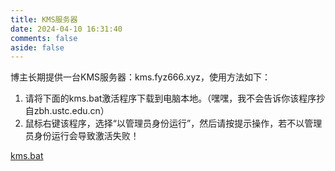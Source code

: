 ```yaml
---
title: KMS服务器
date: 2024-04-10 16:31:40
comments: false
aside: false
---
```


博主长期提供一台KMS服务器：kms.fyz666.xyz，使用方法如下：

1. 请将下面的kms.bat激活程序下载到电脑本地。（嘿嘿，我不会告诉你该程序抄自zbh.ustc.edu.cn）
2. 鼠标右键该程序，选择“以管理员身份运行”，然后请按提示操作，若不以管理员身份运行会导致激活失败！

<a class="download" href="https://fastly.jsdelivr.net/gh/windshadow233/BlogStorage@files/blank/03b2d3ec1f20067fb3bf865bd69bc233" download="kms.bat">kms.bat</a>
